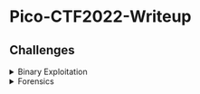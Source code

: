 # Pico-CTF2022-Writeup

## Challenges

<details>
<summary>Binary Exploitation</summary>

|Question|Points|
|--------|------|
|[buffer overflow 0](./Binary%20Exploitation/buffer%20overflow%200/)|100|

</details>

<details>
<summary>Forensics</summary>

|Question|Points|
|--------|------|
|[Enhance!](./Forensics/Enhance!/)|100|

</details>